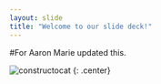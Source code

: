 ```yaml
---
layout: slide
title: "Welcome to our slide deck!"
---
```


#For Aaron 
Marie updated this.

![constructocat](https://octodex.github.com/images/constructocat2.jpg)
{: .center}
